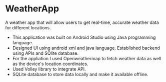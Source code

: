 # WeatherApp
A weather app that will allow users to get real-time, accurate weather data for different locations. 
- This application was built on Android Studio using Java programming language.
- Designed UI using android xml and java language. Established backend using APIs and SQlite database.
- For the appliation I used Openweathermap to fetch weather data as well as the device's location coordinates.
- Used Volley library to integrate API.
- SQLite database to store data locally and make it available offline. 
